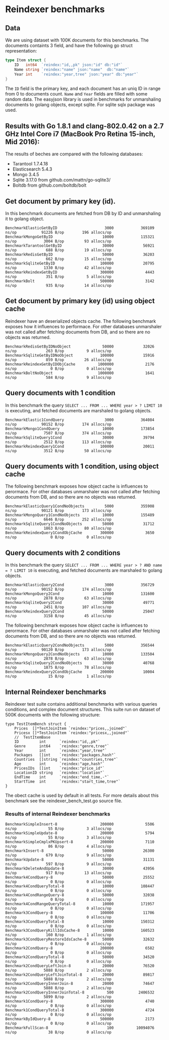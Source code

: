 # Reindexer benchmarks 


## Data
We are using dataset with 100K documents for this benchmarks. The documents containts 3 field, and have the following go struct representation:

```go
type Item struct {
	ID   int64  `reindex:"id,,pk" json:"id" db:"id"`
	Name string `reindex:"name" json:"name"  db:"name"`
	Year int    `reindex:"year,tree" json:"year" db:"year"`
}
```

The `ID` field is the primary key, and each document has an uniq ID in range from 0 to documents count. `Name` and `Year` fields are filled with some random data.
The easyjson library is used in benchmarks for unmarshaling documents to golang objects, except sqlite. For sqlite sqlx package was used.

## Results with Go 1.8.1 and clang-802.0.42 on a 2.7 GHz Intel Core i7 (MacBook Pro Retina 15-inch, Mid 2016):

The results of beches are compared with the following databases:
- Tarantool 1.7.4.18
- Elasticsearch 5.4.3
- Mongo 3.4.5
- Sqlite 3.17.0 from github.com/mattn/go-sqlite3/
- Boltdb from github.com/boltdb/bolt

## Get document by primary key (id).

In this benchmark documents are fetched from DB by ID and unmarshaling it to golang object.

```
BenchmarkElasticGetByID                     3000            369109 ns/op           91226 B/op        196 allocs/op
BenchmarkMongoGetByID                      10000            115321 ns/op            3004 B/op         93 allocs/op
BenchmarkTarantoolGetByID                  30000             56921 ns/op             688 B/op         19 allocs/op
BenchmarkRedisGetByID                      50000             36203 ns/op             662 B/op         15 allocs/op
BenchmarkSqliteGetByID                    100000             20795 ns/op            1330 B/op         42 allocs/op
BenchmarkReindexGetByID                   300000              4443 ns/op             351 B/op          5 allocs/op
BenchmarkBolt                             500000              3142 ns/op             935 B/op         14 allocs/op
```

## Get document by primary key (id) using object cache

Reindexer have an deserialized objects cache. The following benchmark exposes how it influences to performace. 
For other databases unmarshaler was not called after fetching documents from DB, and so there are no objects was returned.

```
BenchmarkRedisGetByIDNoObject              50000             32026 ns/op             263 B/op          9 allocs/op
BenchmarkSqliteGetByIDNoObject            100000             15916 ns/op             859 B/op         26 allocs/op
BenchmarkReindexGetByIDObjCache          1000000              2176 ns/op               0 B/op          0 allocs/op
BenchmarkBoltNoObject                    1000000              1641 ns/op             584 B/op          9 allocs/op
```

## Query documents with 1 condition

In this benchmark the query `SELECT ... FROM ... WHERE year > ? LIMIT 10` is executing, and fetched documents are marshaled to golang objects.


```
BenchmarkElastic1CondQuery                  3000            364084 ns/op           90152 B/op        174 allocs/op
BenchmarkMongo1CondQuery                   10000            173854 ns/op            7507 B/op        374 allocs/op
BenchmarkSqliteQuery1Cond                  30000             39794 ns/op            2512 B/op        113 allocs/op
BenchmarkReindexQuery1Cond                100000             20011 ns/op            3512 B/op         50 allocs/op
```

## Query documents with 1 condition, using object cache

The following benchmark exposes how object cache is influences to perormace.
For other databases unmarshaler was not called after fetching documents from DB, and so there are no objects was returned.

```
BenchmarkElasticQuery1CondNoObjects         5000            355908 ns/op           90121 B/op        173 allocs/op
BenchmarkMongoQuery1CondNoObjects          10000            155489 ns/op            6646 B/op        252 allocs/op
BenchmarkSqliteQuery1CondNoObjects         50000             31712 ns/op            1863 B/op         80 allocs/op
BenchmarkReindexQuery1CondObjCache        300000              3650 ns/op               0 B/op          0 allocs/op
```

## Query documents with 2 conditions

In this benchmark the query  `SELECT ... FROM ... WHERE year > ? AND name = ? LIMIT 10` is executing, and fetched documents are marshaled to golang objects.

```
BenchmarkElasticQuery2Cond                  3000            356729 ns/op           90152 B/op        174 allocs/op
BenchmarkMongoQuery2Cond                   10000            131600 ns/op            2878 B/op         63 allocs/op
BenchmarkSqliteQuery2Cond                  30000             49771 ns/op            2451 B/op        107 allocs/op
BenchmarkReindexQuery2Cond                 50000             25047 ns/op            3158 B/op         45 allocs/op
```

The following benchmark exposes how object cache is influences to perormace.
For other databases unmarshaler was not called after fetching documents from DB, and so there are no objects was returned.
```
BenchmarkElasticQuery2CondNoObjects         5000            356544 ns/op           90120 B/op        173 allocs/op
BenchmarkMongoQuery2CondNoObjects          10000            133504 ns/op            2878 B/op         63 allocs/op
BenchmarkSqliteQuery2CondNoObjects         30000             40768 ns/op            1875 B/op         78 allocs/op
BenchmarkReindexQuery2CondObjCache        200000             10004 ns/op              15 B/op          1 allocs/op
```
## Internal Reindexer benchmarks

Reindexer test suite contains additional benchmarks with various queries conditions, and complex document structures. This suite run on dataset of 500K documents with the following structure:

```golang
type TestItemBench struct {
	Prices  []*TestJoinItem `reindex:"prices,,joined"`
	Pricesx []*TestJoinItem `reindex:"pricesx,,joined"`
	//	TestItemBase
	ID         int      `reindex:"id,,pk"`
	Genre      int64    `reindex:"genre,tree"`
	Year       int      `reindex:"year,tree"`
	Packages   []int    `reindex:"packages,hash"`
	Countries  []string `reindex:"countries,tree"`
	Age        int      `reindex:"age,hash"`
	PricesIDs  []int    `reindex:"price_id"`
	LocationID string   `reindex:"location"`
	EndTime    int      `reindex:"end_time,-"`
	StartTime  int      `reindex:"start_time,tree"`
}
```
The obect cache is used by default in all tests. For more details about this benchmark see the reindexer_bench_test.go source file.


### Results of internal Reindexer benchmarks


```
BenchmarkSimpleInsert-8                   200000              5506 ns/op              55 B/op          3 allocs/op
BenchmarkSimpleUpdate-8                   200000              5794 ns/op              55 B/op          3 allocs/op
BenchmarkSimpleCmplxPKUpsert-8            200000              7110 ns/op              86 B/op          4 allocs/op
BenchmarkInsert-8                          50000             26300 ns/op             679 B/op          9 allocs/op
BenchmarkUpdate-8                          50000             31131 ns/op             597 B/op          9 allocs/op
BenchmarkDeleteAndUpdate-8                 30000             43956 ns/op             917 B/op         13 allocs/op
Benchmark4CondQuery-8                      50000             25552 ns/op               0 B/op          0 allocs/op
Benchmark4CondQueryTotal-8                 10000            108447 ns/op               0 B/op          0 allocs/op
Benchmark4CondRangeQuery-8                 50000             32038 ns/op               0 B/op          0 allocs/op
Benchmark4CondRangeQueryTotal-8            10000            171957 ns/op               0 B/op          0 allocs/op
Benchmark3CondQuery-8                     100000             11706 ns/op               0 B/op          0 allocs/op
Benchmark3CondQueryTotal-8                 10000            150312 ns/op               0 B/op          0 allocs/op
Benchmark3CondQueryKillIdsCache-8          10000            160523 ns/op             160 B/op          1 allocs/op
Benchmark3CondQueryRestoreIdsCache-8       50000             32632 ns/op               0 B/op          0 allocs/op
Benchmark2CondQuery-8                     200000              6582 ns/op               0 B/op          0 allocs/op
Benchmark2CondQueryTotal-8                 50000             34520 ns/op               0 B/op          0 allocs/op
Benchmark2CondQueryLeftJoin-8              20000             76520 ns/op            5888 B/op          2 allocs/op
Benchmark2CondQueryLeftJoinTotal-8         20000             89817 ns/op            5888 B/op          2 allocs/op
Benchmark2CondQueryInnerJoin-8             20000             74647 ns/op            5888 B/op          2 allocs/op
Benchmark2CondQueryInnerJoinTotal-8          500           2406532 ns/op            5899 B/op          2 allocs/op
Benchmark1CondQuery-8                     300000              4740 ns/op               0 B/op          0 allocs/op
Benchmark1CondQueryTotal-8                300000              4724 ns/op               0 B/op          0 allocs/op
BenchmarkByIdQuery-8                      500000              2173 ns/op               0 B/op          0 allocs/op
BenchmarkFullScan-8                          100          10094076 ns/op              38 B/op          0 allocs/op
```
